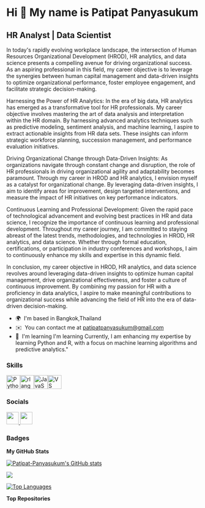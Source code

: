 Hi 👋 My name is Patipat Panyasukum
===================================

HR Analyst | Data Scientist
---------------------------

In today's rapidly evolving workplace landscape, the intersection of Human Resources Organizational Development (HROD), HR analytics, and data science presents a compelling avenue for driving organizational success. As an aspiring professional in this field, my career objective is to leverage the synergies between human capital management and data-driven insights to optimize organizational performance, foster employee engagement, and facilitate strategic decision-making.

Harnessing the Power of HR Analytics: In the era of big data, HR analytics has emerged as a transformative tool for HR professionals. My career objective involves mastering the art of data analysis and interpretation within the HR domain. By harnessing advanced analytics techniques such as predictive modeling, sentiment analysis, and machine learning, I aspire to extract actionable insights from HR data sets. These insights can inform strategic workforce planning, succession management, and performance evaluation initiatives.

Driving Organizational Change through Data-Driven Insights: As organizations navigate through constant change and disruption, the role of HR professionals in driving organizational agility and adaptability becomes paramount. Through my career in HROD and HR analytics, I envision myself as a catalyst for organizational change. By leveraging data-driven insights, I aim to identify areas for improvement, design targeted interventions, and measure the impact of HR initiatives on key performance indicators.

Continuous Learning and Professional Development: Given the rapid pace of technological advancement and evolving best practices in HR and data science, I recognize the importance of continuous learning and professional development. Throughout my career journey, I am committed to staying abreast of the latest trends, methodologies, and technologies in HROD, HR analytics, and data science. Whether through formal education, certifications, or participation in industry conferences and workshops, I aim to continuously enhance my skills and expertise in this dynamic field.

In conclusion, my career objective in HROD, HR analytics, and data science revolves around leveraging data-driven insights to optimize human capital management, drive organizational effectiveness, and foster a culture of continuous improvement. By combining my passion for HR with a proficiency in data analytics, I aspire to make meaningful contributions to organizational success while advancing the field of HR into the era of data-driven decision-making.



* 🌍  I'm based in Bangkok,Thailand
* ✉️  You can contact me at [patipatpanyasukum@gmail.com](mailto:patipatpanyasukum@gmail.com)
* 🧠  I'm learning I'm learning Currently, I am enhancing my expertise by learning Python and R, with a focus on machine learning algorithms and predictive analytics."

### Skills


<p align="left">
<a href="https://www.python.org/" target="_blank" rel="noreferrer"><img src="https://raw.githubusercontent.com/danielcranney/readme-generator/main/public/icons/skills/python-colored.svg" width="36" height="36" alt="Python" /></a><a href="https://www.r-project.org/" target="_blank" rel="noreferrer"><img src="https://raw.githubusercontent.com/danielcranney/readme-generator/main/public/icons/skills/rlang-colored.svg" width="36" height="36" alt="rlang" /></a><a href="https://developer.mozilla.org/en-US/docs/Web/JavaScript" target="_blank" rel="noreferrer"><img src="https://raw.githubusercontent.com/danielcranney/readme-generator/main/public/icons/skills/javascript-colored.svg" width="36" height="36" alt="JavaScript" /></a><a href="https://code.visualstudio.com/" target="_blank" rel="noreferrer"><img src="https://raw.githubusercontent.com/danielcranney/readme-generator/main/public/icons/skills/visualstudiocode.svg" width="36" height="36" alt="VS Code" /></a>
</p>


### Socials

<p align="left"> <a href="https://www.github.com/Patipat-Panyasukum" target="_blank" rel="noreferrer"> <picture> <source media="(prefers-color-scheme: dark)" srcset="https://raw.githubusercontent.com/danielcranney/readme-generator/main/public/icons/socials/github-dark.svg" /> <source media="(prefers-color-scheme: light)" srcset="https://raw.githubusercontent.com/danielcranney/readme-generator/main/public/icons/socials/github.svg" /> <img src="https://raw.githubusercontent.com/danielcranney/readme-generator/main/public/icons/socials/github.svg" width="32" height="32" /> </picture> </a> <a href="https://www.linkedin.com/in/Patipat Panyasukum" target="_blank" rel="noreferrer"> <picture> <source media="(prefers-color-scheme: dark)" srcset="https://raw.githubusercontent.com/danielcranney/readme-generator/main/public/icons/socials/linkedin-dark.svg" /> <source media="(prefers-color-scheme: light)" srcset="https://raw.githubusercontent.com/danielcranney/readme-generator/main/public/icons/socials/linkedin.svg" /> <img src="https://raw.githubusercontent.com/danielcranney/readme-generator/main/public/icons/socials/linkedin.svg" width="32" height="32" /> </picture> </a></p>

### Badges

<b>My GitHub Stats</b>

<a href="http://www.github.com/Patipat-Panyasukum"><img src="https://github-readme-stats.vercel.app/api?username=Patipat-Panyasukum&show_icons=true&hide=&count_private=true&title_color=3382ed&text_color=ffffff&icon_color=3382ed&bg_color=000000&hide_border=true&show_icons=true" alt="Patipat-Panyasukum's GitHub stats" /></a>

<a href="http://www.github.com/Patipat-Panyasukum"><img src="https://github-readme-streak-stats.herokuapp.com/?user=Patipat-Panyasukum&stroke=ffffff&background=000000&ring=3382ed&fire=3382ed&currStreakNum=ffffff&currStreakLabel=3382ed&sideNums=ffffff&sideLabels=ffffff&dates=ffffff&hide_border=true" /></a>

<a href="https://github.com/Patipat-Panyasukum" align="left"><img src="https://github-readme-stats.vercel.app/api/top-langs/?username=Patipat-Panyasukum&langs_count=10&title_color=3382ed&text_color=ffffff&icon_color=3382ed&bg_color=000000&hide_border=true&locale=en&custom_title=Top%20%Languages" alt="Top Languages" /></a>

<b>Top Repositories</b>

<div width="100%" align="center"></div><br /><br /><br /><br /><br /><br /><br />

